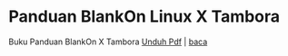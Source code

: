# Panduan BlankOn Linux X Tambora
Buku Panduan BlankOn X Tambora [Unduh Pdf](/wiki/Assets/Others/BukuPanduanTambora.pdf) | [baca](PanduanTambora)
  
